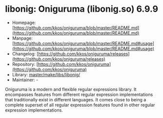 # libonig: Oniguruma (libonig.so) 6.9.9
 - Homepage: [https://github.com/kkos/oniguruma/blob/master/README.md](https://github.com/kkos/oniguruma/blob/master/README.md)
 - Manpage: [https://github.com/kkos/oniguruma/blob/master/README.md#usage](https://github.com/kkos/oniguruma/blob/master/README.md#usage)
 - Changelog: [https://github.com/kkos/oniguruma/releases](https://github.com/kkos/oniguruma/releases)
 - Repository: [https://github.com/kkos/oniguruma](https://github.com/kkos/oniguruma)
 - Library: [master/make/libs/libonig/](https://github.com/Freetz-NG/freetz-ng/tree/master/make/libs/libonig/)
 - Maintainer: -

Oniguruma is a modern and flexible regular expressions library. It encompasses features from different regular expression implementations that traditionally exist in different languages. It comes close to being a complete superset of all regular expression features found in other regular expression implementations.
